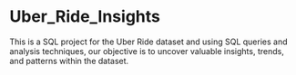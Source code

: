 # Uber_Ride_Insights
This is a SQL project for the Uber Ride dataset and using SQL queries and analysis techniques, our objective is to uncover valuable insights, trends, and patterns within the dataset.

